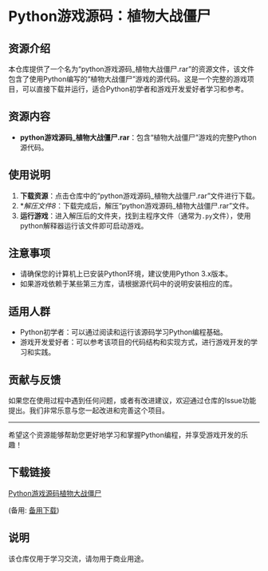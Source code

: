 # Python游戏源码：植物大战僵尸

## 资源介绍

本仓库提供了一个名为“python游戏源码_植物大战僵尸.rar”的资源文件，该文件包含了使用Python编写的“植物大战僵尸”游戏的源代码。这是一个完整的游戏项目，可以直接下载并运行，适合Python初学者和游戏开发爱好者学习和参考。

## 资源内容

- **python游戏源码_植物大战僵尸.rar**：包含“植物大战僵尸”游戏的完整Python源代码。

## 使用说明

1. **下载资源**：点击仓库中的“python游戏源码_植物大战僵尸.rar”文件进行下载。
2. **解压文件8*：下载完成后，解压“python游戏源码_植物大战僵尸.rar”文件。
3. **运行游戏**：进入解压后的文件夹，找到主程序文件（通常为`.py`文件），使用python解释器运行该文件即可启动游戏。

## 注意事项

- 请确保您的计算机上已安装Python环境，建议使用Python 3.x版本。
- 如果游戏依赖于某些第三方库，请根据源代码中的说明安装相应的库。

## 适用人群

- Python初学者：可以通过阅读和运行该源码学习Python编程基础。
- 游戏开发爱好者：可以参考该项目的代码结构和实现方式，进行游戏开发的学习和实践。

## 贡献与反馈

如果您在使用过程中遇到任何问题，或者有改进建议，欢迎通过仓库的Issue功能提出。我们非常乐意与您一起改进和完善这个项目。

---

希望这个资源能够帮助您更好地学习和掌握Python编程，并享受游戏开发的乐趣！

## 下载链接
[Python游戏源码植物大战僵尸](https://pan.quark.cn/s/b9b039b984d9) 

(备用: [备用下载](https://pan.baidu.com/s/1pC59Died4FmFhx4FqCYISw?pwd=1234))

## 说明

该仓库仅用于学习交流，请勿用于商业用途。
